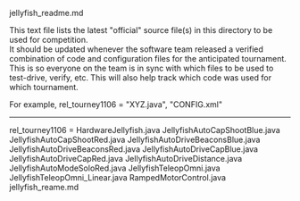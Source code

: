 jellyfish_readme.md

This text file lists the latest "official" source file(s) in this directory to be used for competition.  
It should be updated whenever the software team released a verified combination of code and configuration files for the anticipated tournament.
This is so everyone on the team is in sync with which files to be used to test-drive, verify, etc.
This will also help track which code was used for which tournament.

For example, 
rel_tourney1106 = "XYZ.java", "CONFIG.xml"

**********
rel_tourney1106 = 
 	HardwareJellyfish.java
	JellyfishAutoCapShootBlue.java
	JellyfishAutoCapShootRed.java
	JellyfishAutoDriveBeaconsBlue.java
	JellyfishAutoDriveBeaconsRed.java
	JellyfishAutoDriveCapBlue.java
	JellyfishAutoDriveCapRed.java
	JellyfishAutoDriveDistance.java
	JellyfishAutoModeSoloRed.java
	JellyfishTeleopOmni.java
	JellyfishTeleopOmni_Linear.java
	RampedMotorControl.java
	jellyfish_reame.md
	

